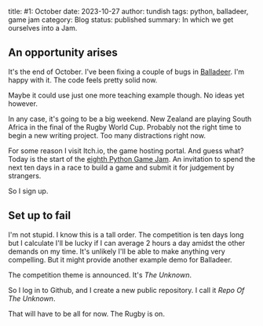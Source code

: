title: #1: October
date: 2023-10-27
author: tundish
tags: python, balladeer, game jam
category: Blog
status: published
summary: In which we get ourselves into a Jam.

An opportunity arises
---------------------

It's the end of October. I've been fixing a couple of bugs in [Balladeer](https://tundish.github.io/balladeer).
I'm happy with it. The code feels pretty solid now.

Maybe it could use just one more teaching example though. No ideas yet however.

In any case, it's going to be a big weekend.
New Zealand are playing South Africa in the final of the Rugby World Cup.
Probably not the right time to begin a new writing project. Too many distractions right now.

For some reason I visit Itch.io, the game hosting portal. And guess what? Today is the start of the
[eighth Python Game Jam](https://itch.io/jam/python-game-jam-8). An invitation to spend the next ten days in a race
to build a game and submit it for judgement by strangers.

So I sign up.

Set up to fail
--------------

I'm not stupid. I know this is a tall order. The competition is ten days long but I calculate I'll be lucky
if I can average 2 hours a day amidst the other demands on my time. It's unlikely I'll be able to make anything
very compelling. But it might provide another example demo for Balladeer.

The competition theme is announced. It's *The Unknown*.

So I log in to Github, and I create a new public repository. I call it *Repo Of The Unknown*.

That will have to be all for now. The Rugby is on.
